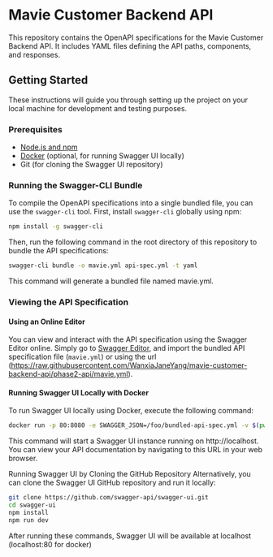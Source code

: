 # Mavie Customer Backend API

This repository contains the OpenAPI specifications for the Mavie Customer Backend API. It includes YAML files defining the API paths, components, and responses.

## Getting Started

These instructions will guide you through setting up the project on your local machine for development and testing purposes.

### Prerequisites

- [Node.js and npm](https://nodejs.org/en/download/)
- [Docker](https://www.docker.com/products/docker-desktop) (optional, for running Swagger UI locally)
- Git (for cloning the Swagger UI repository)

### Running the Swagger-CLI Bundle

To compile the OpenAPI specifications into a single bundled file, you can use the `swagger-cli` tool. First, install `swagger-cli` globally using npm:

```bash
npm install -g swagger-cli
```
Then, run the following command in the root directory of this repository to bundle the API specifications:
```bash
swagger-cli bundle -o mavie.yml api-spec.yml -t yaml
```
This command will generate a bundled file named mavie.yml.

### Viewing the API Specification

#### Using an Online Editor

You can view and interact with the API specification using the Swagger Editor online. Simply go to [Swagger Editor](https://editor.swagger.io), and import the bundled API specification file (`mavie.yml`) or using the url (https://raw.githubusercontent.com/WanxiaJaneYang/mavie-customer-backend-api/phase2-api/mavie.yml).

#### Running Swagger UI Locally with Docker

To run Swagger UI locally using Docker, execute the following command:

```bash
docker run -p 80:8080 -e SWAGGER_JSON=/foo/bundled-api-spec.yml -v $(pwd):/foo swaggerapi/swagger-ui
```
This command will start a Swagger UI instance running on http://localhost. You can view your API documentation by navigating to this URL in your web browser.

Running Swagger UI by Cloning the GitHub Repository
Alternatively, you can clone the Swagger UI GitHub repository and run it locally:
```bash
git clone https://github.com/swagger-api/swagger-ui.git
cd swagger-ui
npm install
npm run dev
```
After running these commands, Swagger UI will be available at localhost (localhost:80 for docker)
